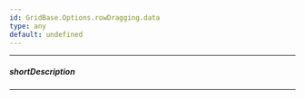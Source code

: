 ```yaml
---
id: GridBase.Options.rowDragging.data
type: any
default: undefined
---
```

---
##### shortDescription
<!-- Description goes here -->

---
<!-- Description goes here -->